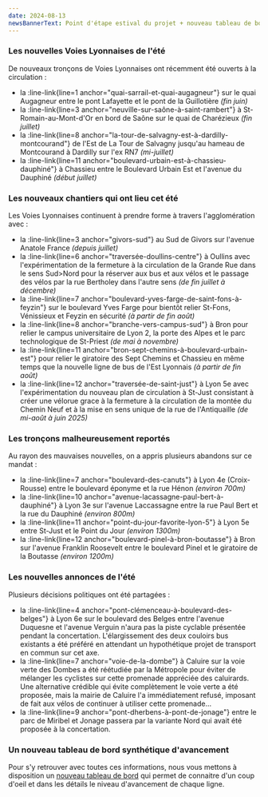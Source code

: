 ```yaml
---
date: 2024-08-13
newsBannerText: Point d'étape estival du projet + nouveau tableau de bord
---
```

### Les nouvelles Voies Lyonnaises de l'été
De nouveaux tronçons de Voies Lyonnaises ont récemment été ouverts à la circulation :
 - la :line-link{line=1 anchor="quai-sarrail-et-quai-augagneur"} sur le quai Augagneur entre le pont Lafayette et le pont de la Guillotière *(fin juin)*
 - la :line-link{line=3 anchor="neuville-sur-saône-à-saint-rambert"} à St-Romain-au-Mont-d'Or en bord de Saône sur le quai de Charézieux *(fin juillet)*
 - la :line-link{line=8 anchor="la-tour-de-salvagny-est-à-dardilly-montcourand"} de l'Est de La Tour de Salvagny jusqu'au hameau de Montcourand à Dardilly sur l'ex RN7 *(mi-juillet)*
 - la :line-link{line=11 anchor="boulevard-urbain-est-à-chassieu-dauphiné"} à Chassieu entre le Boulevard Urbain Est et l'avenue du Dauphiné *(début juillet)*

### Les nouveaux chantiers qui ont lieu cet été
Les Voies Lyonnaises continuent à prendre forme à travers l'agglomération avec :
 - la :line-link{line=3 anchor="givors-sud"} au Sud de Givors sur l'avenue Anatole France *(depuis juillet)*
 - la :line-link{line=6 anchor="traversée-doullins-centre"} à Oullins avec l'expérimentation de la fermeture à la circulation de la Grande Rue dans le sens Sud>Nord pour la réserver aux bus et aux vélos et le passage des vélos par la rue Bertholey dans l'autre sens *(de fin juillet à décembre)*
 - la :line-link{line=7 anchor="boulevard-yves-farge-de-saint-fons-à-feyzin"} sur le boulevard Yves Farge pour bientôt relier St-Fons, Vénissieux et Feyzin en sécurité *(à partir de fin août)*
 - la :line-link{line=8 anchor="branche-vers-campus-sud"} à Bron pour relier le campus universitaire de Lyon 2, la porte des Alpes et le parc technologique de St-Priest *(de mai à novembre)*
 - la :line-link{line=11 anchor="bron-sept-chemins-à-boulevard-urbain-est"} pour relier le giratoire des Sept Chemins et Chassieu en même temps que la nouvelle ligne de bus de l'Est Lyonnais *(à partir de fin août)*
 - la :line-link{line=12 anchor="traversée-de-saint-just"} à Lyon 5e avec l'expérimentation du nouveau plan de circulation à St-Just consistant à créer une vélorue grace à la fermeture à la circulation de la montée du Chemin Neuf et à la mise en sens unique de la rue de l'Antiquaille *(de mi-août à juin 2025)*

### Les tronçons malheureusement reportés
Au rayon des mauvaises nouvelles, on a appris plusieurs abandons sur ce mandat :
 - la :line-link{line=7 anchor="boulevard-des-canuts"} à Lyon 4e (Croix-Rousse) entre le boulevard éponyme et la rue Hénon *(environ 700m)*
 - la :line-link{line=10 anchor="avenue-lacassagne-paul-bert-à-dauphiné"} à Lyon 3e sur l'avenue Laccassagne entre la rue Paul Bert et la rue du Dauphiné *(environ 800m)*
 - la :line-link{line=11 anchor="point-du-jour-favorite-lyon-5"} à Lyon 5e entre St-Just et le Point du Jour *(environ 1300m)*
 - la :line-link{line=12 anchor="boulevard-pinel-à-bron-boutasse"} à Bron sur l'avenue Franklin Roosevelt entre le boulevard Pinel et le giratoire de la Boutasse *(environ 1200m)* 

### Les nouvelles annonces de l'été
Plusieurs décisions politiques ont été partagées :
 - la :line-link{line=4 anchor="pont-clémenceau-à-boulevard-des-belges"} à Lyon 6e sur le boulevard des Belges entre l'avenue Duquesne et l'avenue Verguin n'aura pas la piste cyclable présentée pendant la concertation. L'élargissement des deux couloirs bus existants a été préféré en attendant un hypothétique projet de transport en commun sur cet axe.
 - la :line-link{line=7 anchor="voie-de-la-dombe"} à Caluire sur la voie verte des Dombes a été réétudiée par la Métropole pour éviter de mélanger les cyclistes sur cette promenade appréciée des caluirards. Une alternative crédible qui évite complètement le voie verte a été proposée, mais la mairie de Caluire l'a immédiatement refusé, imposant de fait aux vélos de continuer à utiliser cette promenade...
 - la :line-link{line=9 anchor="pont-dherbens-à-pont-de-jonage"} entre le parc de Miribel et Jonage passera par la variante Nord qui avait été proposée à la concertation.

### Un nouveau tableau de bord synthétique d'avancement
Pour s'y retrouver avec toutes ces informations, nous vous mettons à disposition un [nouveau tableau de bord](https://cyclopolis.fr/tableau-de-bord) qui permet de connaitre d'un coup d'oeil et dans les détails le niveau d'avancement de chaque ligne.
